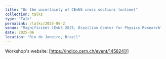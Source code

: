 ```yaml
---
title: "On the uncertainty of CEvNS cross sections (online)"
collection: talks
type: "Talk"
permalink: /talks/2025-06-2
venue: "Magnificient CEvNS 2025, Brazilian Center for Physics Research"
date: 2025-06
location: "Rio de Janeiro, Brazil"
---
```


Workshop's website: [https://indico.cern.ch/event/1458241/]
